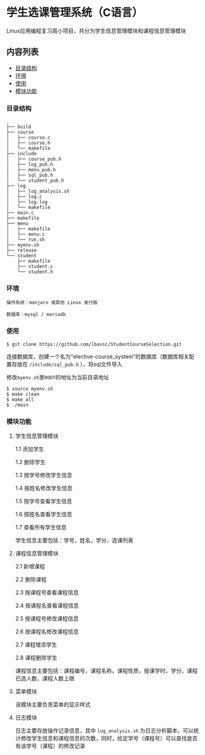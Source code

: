 # 学生选课管理系统（C语言）

Linux应用编程复习周小项目，共分为学生信息管理模块和课程信息管理模块


## 内容列表
- [目录结构](#目录结构)
- [环境](#环境)
- [使用](#使用)
- [模块功能](#模块功能)


### 目录结构

```
.
├── build
├── course
│   ├── course.c
│   ├── course.h
│   └── makefile
├── include
│   ├── course_pub.h
│   ├── log_pub.h
│   ├── menu_pub.h
│   ├── sql_pub.h
│   └── student_pub.h
├── log
│   ├── log_analysis.sh
│   ├── log.c
│   ├── log.log
│   └── makefile
├── main.c
├── makefile
├── menu
│   ├── makefile
│   ├── menu.c
│   └── run.sh
├── myenv.sh
├── release
└── student
    ├── makefile
    ├── student.c
    └── student.h

```

### 环境
```
操作系统：manjaro 或其他 Linux 发行版

数据库：mysql / mariadb

```
### 使用
```
$ git clone https://github.com/lbavsc/StudentCourseSelection.git
```

连接数据库，创建一个名为“elective-course_system”的数据库（数据库相关配置存放在 ```/include/sql_pub.h``` ），将sql文件导入

修改```myenv.sh```里```ROOT```的地址为当前目录地址

```
$ source myenv.sh
$ make clean
$ make all
$ ./main
```


### 模块功能
1. 学生信息管理模块
    
    1.1 添加学生
    
    1.2 删除学生

    1.3 按学号修改学生信息

    1.4 按姓名修改学生信息

    1.5 按学号查看学生信息

    1.6 按姓名查看学生信息

    1.7 查看所有学生信息

    学生信息主要包括：学号，姓名，学分，选课列表

2. 课程信息管理模块
    
    2.1 新增课程

    2.2 删除课程

    2.3 按课程号查看课程信息

    2.4 按课程名查看课程信息

    2.5 按课程号修改课程信息

    2.6 按课程名修改课程信息

    2.7 课程增添学生

    2.8 课程删除学生
    
    课程信息主要包括：课程编号，课程名称，课程性质，授课学时，学分，课程已选人数，课程人数上限

3. 菜单模块

    该模块主要负责菜单的显示样式

4. 日志模块

    日志主要存放操作记录信息，其中 ``` log_analysis.sh ``` 为日志分析脚本，可以统计修改学生信息和课程信息的次数，同时，给定学号（课程号）可以查找是否有该学号（课程）的修改记录


